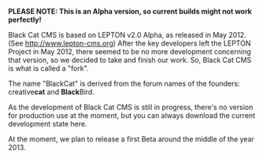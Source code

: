 **PLEASE NOTE: This is an Alpha version, so current builds might not work perfectly!**

Black Cat CMS is based on LEPTON v2.0 Alpha, as released in May 2012. (See http://www.lepton-cms.org) 
After the key developers left the LEPTON Project in May 2012, there seemed to be no more development 
concerning that version, so we decided to take and finish our work. So, Black Cat CMS is what is called a "fork".

The name "BlackCat" is derived from the forum names of the founders: creative<strong>cat</strong> and <strong>Black</strong>Bird.

As the development of Black Cat CMS is still in progress, there's no version for production use at the 
moment, but you can always download the current development state here.

At the moment, we plan to release a first Beta around the middle of the year 2013.
